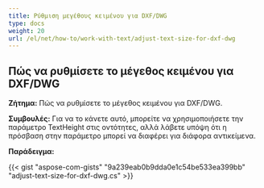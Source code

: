 ```yaml
---
title: Ρύθμιση μεγέθους κειμένου για DXF/DWG
type: docs
weight: 20
url: /el/net/how-to/work-with-text/adjust-text-size-for-dxf-dwg
---
```



## **Πώς να ρυθμίσετε το μέγεθος κειμένου για DXF/DWG**

**Ζήτημα:** Πώς να ρυθμίσετε το μέγεθος κειμένου για DXF/DWG.

**Συμβουλές:** Για να το κάνετε αυτό, μπορείτε να χρησιμοποιήσετε την παράμετρο TextHeight στις οντότητες, αλλά λάβετε υπόψη ότι η πρόσβαση στην παράμετρο μπορεί να διαφέρει για διάφορα αντικείμενα.

**Παράδειγμα:**

{{< gist "aspose-com-gists" "9a239eab0b9dda0e1c54be533ea399bb" "adjust-text-size-for-dxf-dwg.cs" >}}
